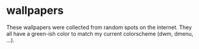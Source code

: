 # wallpapers

These wallpapers were collected from random spots on the internet. They all
have a green-ish color to match my current colorscheme (dwm, dmenu, ...).
